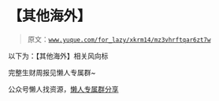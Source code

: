 # 【其他海外】

> 原文：[`www.yuque.com/for_lazy/xkrm14/mz3vhrftqar6zt7w`](https://www.yuque.com/for_lazy/xkrm14/mz3vhrftqar6zt7w)



<ne-text id="u62506b7a">以下为：【其他海外】相关风向标</ne-text>



<ne-text id="u7df28574">完整生财周报见懒人专属群~</ne-text>



<ne-text id="u7fdbda09">公众号懒人找资源，</ne-text>[<ne-text id="u86e72100">懒人专属群分享</ne-text>](https://lazybook.fun/#/blog/group)

